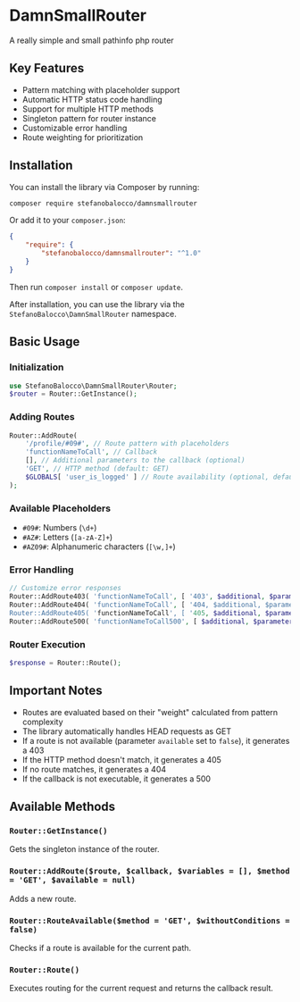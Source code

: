 DamnSmallRouter
===============

A really simple and small pathinfo php router

## Key Features
- Pattern matching with placeholder support
- Automatic HTTP status code handling
- Support for multiple HTTP methods
- Singleton pattern for router instance
- Customizable error handling
- Route weighting for prioritization

## Installation
You can install the library via Composer by running:
```bash
composer require stefanobalocco/damnsmallrouter
```

Or add it to your `composer.json`:
```json
{
    "require": {
        "stefanobalocco/damnsmallrouter": "^1.0"
    }
}
```

Then run `composer install` or `composer update`.

After installation, you can use the library via the `StefanoBalocco\DamnSmallRouter` namespace.

## Basic Usage

### Initialization
```php
use StefanoBalocco\DamnSmallRouter\Router;
$router = Router::GetInstance();
```

### Adding Routes
```php
Router::AddRoute(
    '/profile/#09#', // Route pattern with placeholders
    'functionNameToCall', // Callback
    [], // Additional parameters to the callback (optional)
    'GET', // HTTP method (default: GET)
    $GLOBALS[ 'user_is_logged' ] // Route availability (optional, default true)
);
```

### Available Placeholders
- `#09#`: Numbers (`\d+`)
- `#AZ#`: Letters (`[a-zA-Z]+`)
- `#AZ09#`: Alphanumeric characters (`[\w,]+`)

### Error Handling
```php
// Customize error responses
Router::AddRoute403( 'functionNameToCall', [ '403', $additional, $parameters ] );
Router::AddRoute404( 'functionNameToCall', [ '404, $additional, $parameters ] );
Router::AddRoute405( 'functionNameToCall', [ '405, $additional, $parameters ] );
Router::AddRoute500( 'functionNameToCall500', [ $additional, $parameters ] );
```

### Router Execution
```php
$response = Router::Route();
```

## Important Notes
- Routes are evaluated based on their "weight" calculated from pattern complexity
- The library automatically handles HEAD requests as GET
- If a route is not available (parameter `available` set to `false`), it generates a 403
- If the HTTP method doesn't match, it generates a 405
- If no route matches, it generates a 404
- If the callback is not executable, it generates a 500

## Available Methods

### `Router::GetInstance()`
Gets the singleton instance of the router.

### `Router::AddRoute($route, $callback, $variables = [], $method = 'GET', $available = null)`
Adds a new route.

### `Router::RouteAvailable($method = 'GET', $withoutConditions = false)`
Checks if a route is available for the current path.

### `Router::Route()`
Executes routing for the current request and returns the callback result.
